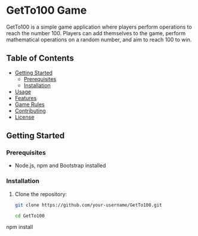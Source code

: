 # GetTo100 Game

GetTo100 is a simple game application where players perform operations to reach the number 100. Players can add themselves to the game, perform mathematical operations on a random number, and aim to reach 100 to win.

## Table of Contents

- [Getting Started](#getting-started)
  - [Prerequisites](#prerequisites)
  - [Installation](#installation)
- [Usage](#usage)
- [Features](#features)
- [Game Rules](#game-rules)
- [Contributing](#contributing)
- [License](#license)

## Getting Started

### Prerequisites

- Node.js, npm  and Bootstrap installed

### Installation

1. Clone the repository:

   ```bash
   git clone https://github.com/your-username/GetTo100.git

   cd GetTo100
npm install

